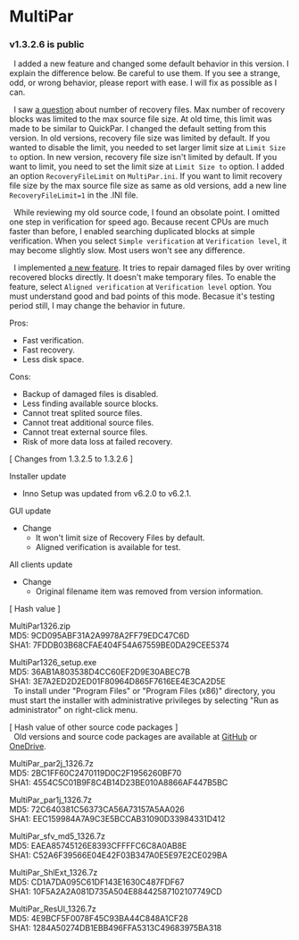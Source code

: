 # MultiPar

### v1.3.2.6 is public

&nbsp; I added a new feature and changed some default behavior in this version. 
I explain the difference below. 
Be careful to use them. 
If you see a strange, odd, or wrong behavior, please report with ease. 
I will fix as possible as I can.

&nbsp; I saw [a question](https://github.com/Yutaka-Sawada/MultiPar/discussions/64) about number of recovery files. 
Max number of recovery blocks was limited to the max source file size. 
At old time, this limit was made to be similar to QuickPar. 
I changed the default setting from this version. 
In old versions, recovery file size was limited by default. 
If you wanted to disable the limit, you needed to set larger limit size at `Limit Size to` option. 
In new version, recovery file size isn't limited by default. 
If you want to limit, you need to set the limit size at `Limit Size to` option. 
I added an option `RecoveryFileLimit` on `MultiPar.ini`. 
If you want to limit recovery file size by the max source file size as same as old versions, 
add a new line `RecoveryFileLimit=1` in the .INI file.

&nbsp; While reviewing my old source code, I found an obsolate point. 
I omitted one step in verification for speed ago. 
Because recent CPUs are much faster than before, 
I enabled searching duplicated blocks at simple verification. 
When you select `Simple verification` at `Verification level`, 
it may become slightly slow. 
Most users won't see any difference.

&nbsp; I implemented [a new feature](https://github.com/Yutaka-Sawada/MultiPar/issues/74). 
It tries to repair damaged files by over writing recovered blocks directly. 
It doesn't make temporary files. 
To enable the feature, select `Aligned verification` at `Verification level` option. 
You must understand good and bad points of this mode. 
Becasue it's testing period still, I may change the behavior in future.

Pros:
- Fast verification.
- Fast recovery.
- Less disk space.

Cons:
- Backup of damaged files is disabled.
- Less finding available source blocks.
- Cannot treat splited source files.
- Cannot treat additional source files.
- Cannot treat external source files.
- Risk of more data loss at failed recovery.


[ Changes from 1.3.2.5 to 1.3.2.6 ]  

Installer update  
- Inno Setup was updated from v6.2.0 to v6.2.1.  

GUI update  
- Change  
  - It won't limit size of Recovery Files by default.  
  - Aligned verification is available for test.  

All clients update  
- Change  
  - Original filename item was removed from version information.  


[ Hash value ]  

MultiPar1326.zip  
MD5: 9CD095ABF31A2A9978A2FF79EDC47C6D  
SHA1: 7FDDB03B68CFAE404F54A67559BE0DA29CEE5374  

MultiPar1326_setup.exe  
MD5: 36AB1A803538D4CC60EF2D9E30ABEC7B  
SHA1: 3E7A2ED2D2ED01F80964D865F7616EE4E3CA2D5E  
&nbsp; To install under "Program Files" or "Program Files (x86)" directory, 
you must start the installer with administrative privileges by selecting 
"Run as administrator" on right-click menu. 


[ Hash value of other source code packages ]  
&nbsp; Old versions and source code packages are available at 
[GitHub](https://github.com/Yutaka-Sawada/MultiPar/releases) or 
[OneDrive](https://1drv.ms/u/s!AtGhNMUyvbWOaSo1n_R8awJ_hg0?e=4V0gXu).  

MultiPar_par2j_1326.7z  
MD5: 2BC1FF60C2470119D0C2F1956260BF70  
SHA1: 4554C5C01B9F8C4B14D23BE010A8866AF447B5BC  

MultiPar_par1j_1326.7z  
MD5: 72C640381C56373CA56A73157A5AA026  
SHA1: EEC159984A7A9C3E5BCCAB31090D33984331D412  

MultiPar_sfv_md5_1326.7z  
MD5: EAEA85745126E8393CFFFFC6C8A0AB8E  
SHA1: C52A6F39566E04E42F03B347A0E5E97E2CE029BA  

MultiPar_ShlExt_1326.7z  
MD5: CD1A7DA095C61DF143E1630C487FDF67  
SHA1: 10F5A2A2A081D735A504E88442587102107749CD  

MultiPar_ResUI_1326.7z  
MD5: 4E9BCF5F0078F45C93BA44C848A1CF28  
SHA1: 1284A50274DB1EBB496FFA5313C49683975BA318  
